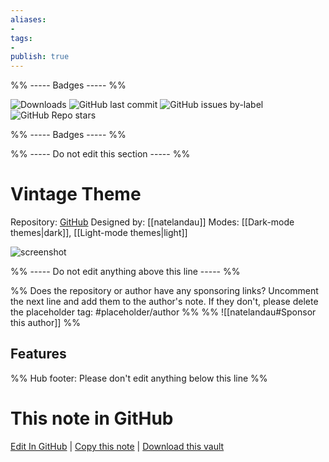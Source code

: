 ```yaml
---
aliases:
- 
tags: 
- 
publish: true
---
```


%% ----- Badges ----- %%

![Downloads](https://img.shields.io/badge/downloads-8203-573E7A?style=for-the-badge&logo=)
![GitHub last commit](https://img.shields.io/github/last-commit/natelandau/obsidian-vintage-theme?color=573E7A&label=last%20update&logo=github&style=for-the-badge)
![GitHub issues by-label](https://img.shields.io/github/issues/natelandau/obsidian-vintage-theme/help%20wanted?color=573E7A&logo=github&style=for-the-badge) 
![GitHub Repo stars](https://img.shields.io/github/stars/natelandau/obsidian-vintage-theme?color=573E7A&logo=github&style=for-the-badge)

%% ----- Badges ----- %%

%% ----- Do not edit this section ----- %%

# Vintage Theme

Repository: [GitHub](https://github.com/natelandau/obsidian-vintage-theme)
Designed by: [[natelandau]]
Modes: [[Dark-mode themes|dark]], [[Light-mode themes|light]]



![screenshot](https://github.com/natelandau/obsidian-vintage-theme/raw/HEAD/_media/light.png)

%% ----- Do not edit anything above this line ----- %% 

%% Does the repository or author have any sponsoring links? Uncomment the next line and add them to the author's note. If they don't, please delete the placeholder tag: #placeholder/author %%
%% ![[natelandau#Sponsor this author]] %%


## Features



%% Hub footer: Please don't edit anything below this line %%

# This note in GitHub

<span class="git-footer">[Edit In GitHub](https://github.dev/obsidian-community/obsidian-hub/blob/main/02%20-%20Community%20Expansions/02.05%20All%20Community%20Expansions/Themes/Vintage%20Theme.md "git-hub-edit-note") | [Copy this note](https://raw.githubusercontent.com/obsidian-community/obsidian-hub/main/02%20-%20Community%20Expansions/02.05%20All%20Community%20Expansions/Themes/Vintage%20Theme.md "git-hub-copy-note") | [Download this vault](https://github.com/obsidian-community/obsidian-hub/archive/refs/heads/main.zip "git-hub-download-vault") </span>
